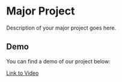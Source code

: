 # Major Project

Description of your major project goes here. 

## Demo

You can find a demo of our project below:

[Link to Video](https://github.com/srinivasdurga320/ARS-USING-ML/raw/main/Project.webm)

